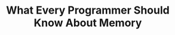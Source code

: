 ---
type: paper
title: "What Every Programmer Should Know About Memory"
label: "FreeBSD"
link: https://www.akkadia.org/drepper/cpumemory.pdf
year: 2007
authors:
  - name: Drepper
    first: Ulrich
---